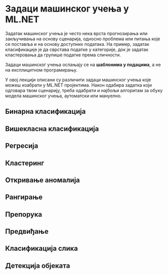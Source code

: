 # Задаци машинског учења у ML.NET

Задатак машинског учења је често нека врста прогнозирања или закључивања на
основу сценарија, односно проблема или питања које се поставља и на основу
доступних података. На пример, задатак класификације је да сврстава податке у
категорије, док је задатак кластеровања да групише податке према сличности.

Задаци машинског учења ослањају се на **шаблонима у подацима**, а не на
експлицитном програмирању.

У овој лекцији описани су различити задаци машинског учења које можеш изабрати
у ML.NET пројектима. Након одабира задатка који одговара твом сценарију, треба
одабрати и најбољи алгоритам за обуку модела машинског учења, аутоматски или
мануелно.

## Бинарна класификација

## Вишекласна класификација

## Регресија

## Кластеринг

## Откривање аномалија

## Рангирање

## Препорука

## Предвиђање

## Класификација слика

## Детекција објеката
